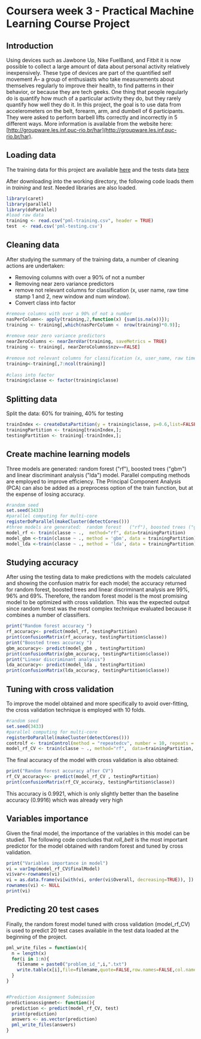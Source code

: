Coursera week 3 - Practical Machine Learning Course Project
========================================================

Introduction
-------------------------------
Using devices such as Jawbone Up, Nike FuelBand, and Fitbit it is now possible to collect a large amount of data about personal activity relatively inexpensively. These type of devices are part of the quantified self movement Â– a group of enthusiasts who take measurements about themselves regularly to improve their health, to find patterns in their behavior, or because they are tech geeks. One thing that people regularly do is quantify how much of a particular activity they do, but they rarely quantify how well they do it. In this project, the goal is  to use data from accelerometers on the belt, forearm, arm, and dumbell of 6 participants. They were asked to perform barbell lifts correctly and incorrectly in 5 different ways. More information is available from the website here:  [http://groupware.les.inf.puc-rio.br/har](http://groupware.les.inf.puc-rio.br/har).


Loading data
-------------------------------


The training data for this project are available   [here](https://d396qusza40orc.cloudfront.net/predmachlearn/pml-training.csv) and the tests data [here](https://d396qusza40orc.cloudfront.net/predmachlearn/pml-testing.csv) 

After downloading into the working directory, the following code loads them in *training* and *test*. Needed libraries are also loaded.


```r
library(caret)
library(parallel)
library(doParallel)
#load raw data
training <- read.csv("pml-training.csv", header = TRUE)
test  <- read.csv('pml-testing.csv')
```



Cleaning data 
-------------------------------
After studying the summary of the training data, a number of cleaning actions are undertaken:
- Removing columns with over a 90% of not a number
- Removing near zero variance predictors
- remove not relevant columns for classification (x, user name, raw time stamp 1 and 2, new window and num window).
- Convert class into factor


```r
#remove columns with over a 90% of not a number
nasPerColumn<- apply(training,2,function(x) {sum(is.na(x))});
training <- training[,which(nasPerColumn <  nrow(training)*0.9)];  
  
#remove near zero variance predictors
nearZeroColumns <- nearZeroVar(training, saveMetrics = TRUE)
training <- training[, nearZeroColumns$nzv==FALSE]
  
#remove not relevant columns for classification (x, user_name, raw time stamp 1  and 2, "new_window" and "num_window")
training<-training[,7:ncol(training)]
  
#class into factor
training$classe <- factor(training$classe)
```


Splitting data
-------------------------------
Split the data: 60% for training, 40% for testing


```r
trainIndex <- createDataPartition(y = training$classe, p=0.6,list=FALSE);
trainingPartition <- training[trainIndex,];
testingPartition <- training[-trainIndex,];
```

Create machine learning models
-------------------------------
Three models are generated:  random forest ("rf"), boosted trees ("gbm") and linear discriminant analysis ("lda") model. Parallel computing methods are employed to improve efficiency. The Principal Component Analysis (PCA) can also be added as a preprocess option of the train function, but at the expense of losing accuracy.


```r
#random seed
set.seed(3433)
#parallel computing for multi-core
registerDoParallel(makeCluster(detectCores()))
#three models are generated:  random forest   ("rf"), boosted trees ("gbm") and linear discriminant analysis ("lda") model   
model_rf <- train(classe ~ .,  method="rf", data=trainingPartition)    
model_gbm <-train(classe ~ ., method = 'gbm', data = trainingPartition)
model_lda <-train(classe ~ ., method = 'lda', data = trainingPartition) 
```


Studying accuracy
-------------------------------
After using the testing data to make predictions with the models calculated and showing the confusion matrix for each model; the accuracy returned for random forest, boosted trees and linear discriminant analysis are 99%, 96% and 69\%. Therefore, the random forest model is the most promising model to be optimized with cross validation.  This was the expected output since random forest was the most complex technique evaluated because it combines a number of classifiers. 


```r
print("Random forest accuracy ")
rf_accuracy<- predict(model_rf, testingPartition)
print(confusionMatrix(rf_accuracy, testingPartition$classe))
print("Boosted trees accuracy ")
gbm_accuracy<- predict(model_gbm , testingPartition)
print(confusionMatrix(gbm_accuracy, testingPartition$classe))
print("Linear discriminant analysis")
lda_accuracy<- predict(model_lda , testingPartition)
print(confusionMatrix(lda_accuracy, testingPartition$classe))
```

Tuning with cross validation
-------------------------------
To improve the model obtained and more specifically to avoid over-fitting, the cross validation technique is employed with 10 folds.


```r
#random seed
set.seed(3433)
#parallel computing for multi-core
registerDoParallel(makeCluster(detectCores()))  
controlf <- trainControl(method = "repeatedcv", number = 10, repeats = 10)
model_rf_CV <- train(classe ~ ., method="rf",  data=trainingPartition, trControl = controlf)
```



The final accuracy of the model with cross validation is also obtained:


```r
print("Random forest accuracy after CV")
rf_CV_accuracy<<- predict(model_rf_CV , testingPartition)
print(confusionMatrix(rf_CV_accuracy, testingPartition$classe))
```

This accuracy is 0.9921, which is only slightly better than the baseline accuracy (0.9916) which was already very high 


Variables importance
-------------------------------
Given the final model, the importance of the variables in this model can be studied. The following code concludes that *roll_belt* is the most important predictor for the model obtained with random forest and tuned by cross validation.



```r
print("Variables importance in model")
vi = varImp(model_rf_CV$finalModel)
vi$var<-rownames(vi)
vi = as.data.frame(vi[with(vi, order(vi$Overall, decreasing=TRUE)), ])
rownames(vi) <- NULL
print(vi)
```



Predicting 20 test cases
-------------------------------
Finally, the random forest model tuned with cross validation (model_rf_CV) is used to predict  20 test cases available in the test data loaded at the beginning of the project.


```r
pml_write_files = function(x){
  n = length(x)
  for(i in 1:n){
    filename = paste0("problem_id_",i,".txt")
    write.table(x[i],file=filename,quote=FALSE,row.names=FALSE,col.names=FALSE)
  }
}


#Prediction Assignment Submission
predictionassignmet<- function(){
  prediction <- predict(model_rf_CV, test)
  print(prediction)
  answers <- as.vector(prediction)
  pml_write_files(answers)
}
```





